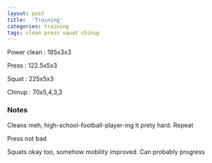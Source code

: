 ```yaml
---
layout: post
title:  'Training'
categories: training
tags: clean press squat chinup
---
```


Power clean :   185x3x3

Press   :   122.5x5x3

Squat   :   225x5x3

Chinup  :   70x5,4,3,3

### Notes

Cleans meh, high-school-football-player-ing it prety hard. Repeat

Press not bad

Squats okay too, somehow mobility improved. Can probably progress
